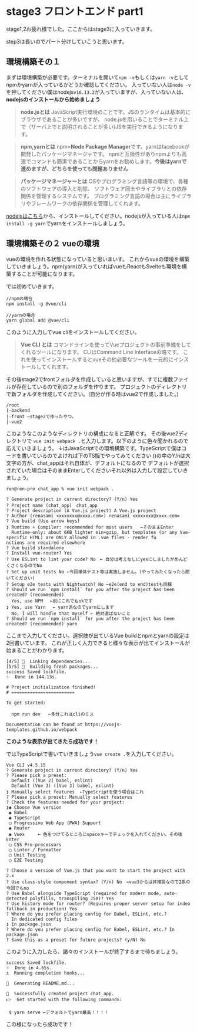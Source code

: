 # stage3 フロントエンド part1

stage1,2お疲れ様でした。ここからはstage3に入っていきます。

step3は長いのでパート分けしていこうと思います。

## 環境構築その１

まずは環境構築が必要です。ターミナルを開いて`npm -v`もしくは`yarn -v`としてnpmかyarnが入っているかどうか確認してください。
入っていない人は`node -v`を押してください僕はnodejs`v16.13.2`が入っていますが、入っていない人は、**nodejsのインストールから始めましょう**
>**node.jsとは**
>JavaScript実行環境のことです。JSのランタイムは基本的にブラウザであることが多いですが、
>node.jsを用いることでターミナル上で（サーバ上でと説明されることが多い)JSを実行できるようになります。

>**npm,yarnとは**
>npm=**Node Package Manager**です。yarnはfacebookが開発したパッケージマネージャです。
>npmと互換性がありnpmよりも高速でコマンドも簡潔であることからyarnをお勧めします。**今後はyarnで進めますが、どちらを使っても問題ありません**

>**パッケージマネージャーとは**
>OSやプログラミング言語等の環境で、各種のソフトウェアの導入と削除、
>ソフトウェア同士やライブラリとの依存関係を管理するシステムです。
>プログラミング言語の場合は主にライブラリやフレームワークの依存関係を管理してくれます。

[nodejsはこちら](https://nodejs.org/en/)から、インストールしてください。nodejsが入っている人は`npm install -g yarn`でyarnをインストールしましょう。

## 環境構築その２ vueの環境
vueの環境を作れる状態になっていると思いまいす。
これからvueの環境を構築していきましょう。npm(yarn)が入っていればvueもReactもSvelteも環境を構築することが可能になります。

では初めていきます。
```
//npmの場合
npm install -g @vue/cli

//yarnの場合
yarn global add @vue/cli
```
このように入力してvue cliをインストールしてください。
>**Vue CLI とは**
>コマンドラインを使ってVueプロジェクトの事前準備をしてくれるツールになります。
>CLIはCommand Line Interfaceの略です。
>これを使ってインストールするとvueその他必要なツールを一元的にインストールしてくれます。

その後stage2でfrontフォルダを作成していると思いますが、すでに複数ファイルが存在しているので別のフォルダを作ります。
プロジェクトのディレクトリで新フォルダを作成してください。(自分が作る時はvue2で作成しました。)
```
/root
|-backend
|-front ←stage2で作ったやつ。
|-vue2
```
このようなこのようなディレクトリの構成になると正解です。
その後vue2ディレクトリで
`vue init webpack .`と入力します。以下のように色々聞かれるので応えていきましょう。
↓はJavaScriptでの環境構築です。TypeScriptで僕はコードを書いているのでよければ下のTS版でやってみてください
()の中のY/nは大文字の方が、chat_appはそれ自体が、デフォルトになるので
デフォルトが選択されていた場合はそのままEnterしてくださいそれ以外は入力して設定していきましょう。
```
ren@ren-pro chat_app % vue init webpack .

? Generate project in current directory? (Y/n) Yes
? Project name (chat_app)　chat_app
? Project description (A Vue.js project) A Vue.js project
? Author (renasami <xxxxxxx@xxxx.com>) renasami <xxxxxxx@xxxx.com>
? Vue build (Use arrow keys)
❯ Runtime + Compiler: recommended for most users   ←そのままEnter
  Runtime-only: about 6KB lighter min+gzip, but templates (or any Vue-specific HTML) are ONLY allowed in .vue files - render fu
nctions are required elsewhere 
? Vue build standalone
? Install vue-router? Yes
? Use ESLint to lint your code? No　← 自分は考えなしにyesにしましたがめんどくさくなるのでNo
? Set up unit tests No ←今回単体テスト等は実施しません。(やってみたくなったら聞いてください)
? Setup e2e tests with Nightwatch? No ←e2e(end to end)testも同様
? Should we run `npm install` for you after the project has been created? (recommended) 
  Yes, use NPM 　←別にこれでもokです
❯ Yes, use Yarn 　← yarn派なのでyarnにします　
  No, I will handle that myself ← 絶対選ばないこと
? Should we run `npm install` for you after the project has been created? (recommended) yarn
```
ここまで入力してください。選択肢が出ているVue buildとnpmとyarnの設定は2回書いています。
これが正しく入力できると様々な表示が出てインストールが始まることがわかります。
```
[4/5] 🔗  Linking dependencies...
[5/5] 🔨  Building fresh packages...
success Saved lockfile.
✨  Done in 144.13s.

# Project initialization finished!
# ========================

To get started:

  npm run dev   ←多分これはcliのミス

Documentation can be found at https://vuejs-templates.github.io/webpack
```
**このような表示が出てきたら成功です！**

ではTypeScriptで書いていきましょう`vue create .`を入力してください。
```
Vue CLI v4.5.15
? Generate project in current directory? (Y/n) Yes
? Please pick a preset: 
  Default ([Vue 2] babel, eslint) 
  Default (Vue 3) ([Vue 3] babel, eslint) 
❯ Manually select features  ←TypeScriptを使う場合はこれ
? Please pick a preset: Manually select features
? Check the features needed for your project: 
❯◉ Choose Vue version
 ◉ Babel
 ◉ TypeScript
 ◯ Progressive Web App (PWA) Support
 ◉ Router
 ◉ Vuex     ← 色をつけてるところにspaceキーでチェックを入れてください。その後Enter
 ◯ CSS Pre-processors
 ◯ Linter / Formatter
 ◯ Unit Testing
 ◯ E2E Testing

? Choose a version of Vue.js that you want to start the project with 2.x
? Use class-style component syntax? (Y/n) No　←vue3からは非推奨なので2系の今回でもno
? Use Babel alongside TypeScript (required for modern mode, auto-detected polyfills, transpiling JSX)? Yes
? Use history mode for router? (Requires proper server setup for index fallback in production) Yes
? Where do you prefer placing config for Babel, ESLint, etc.? 
  In dedicated config files 
❯ In package.json 
? Where do you prefer placing config for Babel, ESLint, etc.? In package.json
? Save this as a preset for future projects? (y/N) No
```
このように入力したら、諸々のインストールが終了するまで待ちましょう。
```
success Saved lockfile.
✨  Done in 4.65s.
⚓  Running completion hooks...

📄  Generating README.md...

🎉  Successfully created project chat_app.
👉  Get started with the following commands:

 $ yarn serve ←デフォルトでyarn最高！！！！
```
この様になったら成功です！

